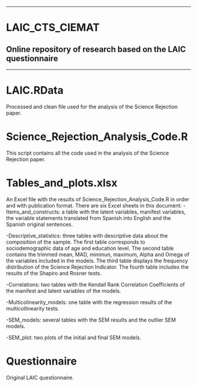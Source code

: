 ----------------------------------------------------------------------------------------------------------------------------------------------------------------
# LAIC_CTS_CIEMAT
Online repository of research based on the LAIC questionnaire
----------------------------------------------------------------------------------------------------------------------------------------------------------------
----------------------------------------------------------------------------------------------------------------------------------------------------------------

# LAIC.RData
Processed and clean file used for the analysis of the Science Rejection paper.

# Science_Rejection_Analysis_Code.R
This script contains all the code used in the analysis of the Science Rejection paper.

# Tables_and_plots.xlsx
An Excel file with the results of Science_Rejection_Analysis_Code.R in order and with publication format. There are six Excel sheets in this document:
   -Items_and_constructs: a table with the latent variables, manifest variables, the variable statements translated from Spanish into English and the Spanish original sentences.
  
   -Descriptive_statistics: three tables with descriptive data about the composition of the sample. The first table corresponds to sociodemographic data of age and education level. The second table contains the trimmed mean, MAD, minimun, maximum, Alpha       and Omega of the variables included in the models. The third table displays the frequency distribution of the Science Rejection Indicator. The fourth table includes the results of the Shapiro and Rosner tests.
  
   -Correlations: two tables with the Kendall Rank Correlation Coefficients of the manifest and latent variables of the models.

   -Multicolinearity_models: one table with the regression results of the multicollinearity tests.

   -SEM_models: several tables with the SEM results and the outlier SEM models.

   -SEM_plot: two plots of the initial and final SEM models.

# Questionnaire
Original LAIC questionnaire.
